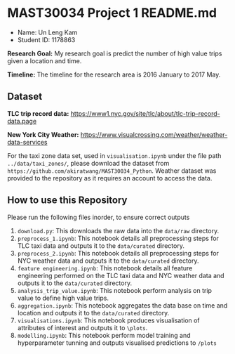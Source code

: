 # MAST30034 Project 1 README.md
- Name: Un Leng Kam
- Student ID: 1178863

**Research Goal:** My research goal is predict the number of high value trips given a location and time.

**Timeline:** The timeline for the research area is 2016 January to 2017 May.

## Dataset
**TLC trip record data:**  https://www1.nyc.gov/site/tlc/about/tlc-trip-record-data.page

**New York City Weather:** https://www.visualcrossing.com/weather/weather-data-services

For the taxi zone data set, used in `visualisation.ipynb` under the file path `../data/taxi_zones/`, please download the dataset from `https://github.com/akiratwang/MAST30034_Python`. Weather dataset was provided to the repository as it requires an account to access the data.




## How to use this Repository
Please run the following files inorder, to ensure correct outputs

1. `download.py`: This downloads the raw data into the `data/raw` directory.
2. `preprocess_1.ipynb`: This notebook details all preprocessing steps for TLC taxi data and outputs it to the `data/curated` directory.
3. `preprocess_2.ipynb`: This notebook details all preprocessing steps for NYC weather data and outputs it to the `data/curated` directory.
4. `feature engineering.ipynb`: This notebook details all feature engineering performed on the TLC taxi data and NYC weather data and outputs it to the `data/curated` directory.
5. `analysis_trip_value.ipynb`: This notebook perform analysis on trip value to define high value trips.
6. `aggregation.ipynb`: This notebook aggregates the data base on time and location and outputs it to the `data/curated` directory.
7. `visualisations.ipynb`: This notebook produces visualisation of attributes of interest and outputs it to `\plots`.
8. `modelling.ipynb`: This notebook perform model training and hyperparameter tunning and outputs visualised predictions to `/plots`
